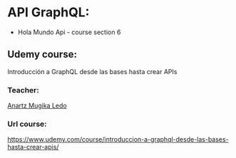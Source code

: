 # API GraphQL:
- Hola Mundo Api - course section 6

## Udemy course:
Introducción a GraphQL desde las bases hasta crear APIs

### Teacher:
[Anartz Mugika Ledo](https://anartz-mugika.com/#/)

### Url course:
https://www.udemy.com/course/introduccion-a-graphql-desde-las-bases-hasta-crear-apis/
